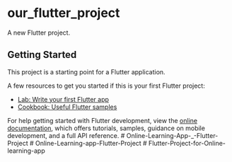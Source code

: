 # our_flutter_project

A new Flutter project.

## Getting Started

This project is a starting point for a Flutter application.

A few resources to get you started if this is your first Flutter project:

- [Lab: Write your first Flutter app](https://docs.flutter.dev/get-started/codelab)
- [Cookbook: Useful Flutter samples](https://docs.flutter.dev/cookbook)

For help getting started with Flutter development, view the
[online documentation](https://docs.flutter.dev/), which offers tutorials,
samples, guidance on mobile development, and a full API reference.
#   O n l i n e - L e a r n i n g - A p p - _ - F l u t t e r - P r o j e c t  
 #   O n l i n e - L e a r n i n g - a p p - F l u t t e r - P r o j e c t  
 #   F l u t t e r - P r o j e c t - f o r - O n l i n e - l e a r n i n g - a p p  
 
